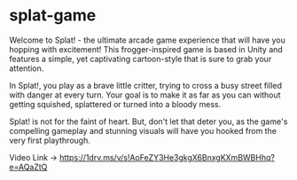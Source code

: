 # splat-game
Welcome to Splat! - the ultimate arcade game experience that will have you hopping with excitement! This frogger-inspired game is based in Unity and features a simple, yet captivating cartoon-style that is sure to grab your attention.

In Splat!, you play as a brave little critter, trying to cross a busy street filled with danger at every turn. Your goal is to make it as far as you can without getting squished, splattered or turned into a bloody mess.

Splat! is not for the faint of heart. But, don't let that deter you, as the game's compelling gameplay and stunning visuals will have you hooked from the very first playthrough.

Video Link -> https://1drv.ms/v/s!AoFeZY3He3gkgX6BnxgKXmBWBHhq?e=AQaZtQ


